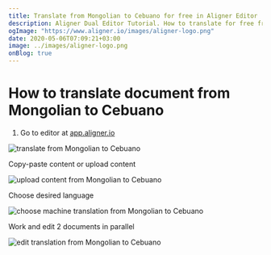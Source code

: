 ```yaml
---
title: Translate from Mongolian to Cebuano for free in Aligner Editor
description: Aligner Dual Editor Tutorial. How to translate for free from Mongolian to Cebuano. Aligner is multilingual document management platform. 
ogImage: "https://www.aligner.io/images/aligner-logo.png"
date: 2020-05-06T07:09:21+03:00
image: ../images/aligner-logo.png
onBlog: true
---
```


# How to translate document from Mongolian to Cebuano

1. Go to editor at [app.aligner.io](https://app.aligner.io "Aligner App web page")

![translate from Mongolian to Cebuano](../aligner-blank-editor.png "translate from Mongolian to Cebuano")

Copy-paste content or upload content

![upload content from Mongolian to Cebuano](../aligner-uploaded-document.png "upload content from Mongolian to Cebuano")

Choose desired language

![choose machine translation from Mongolian to Cebuano](../aligner-language-dropdown.png "choose machine translation from Mongolian to Cebuano")

Work and edit 2 documents in parallel

![edit translation from Mongolian to Cebuano](../aligner-double-sitded-editor.png "edit translation from Mongolian to Cebuano")

